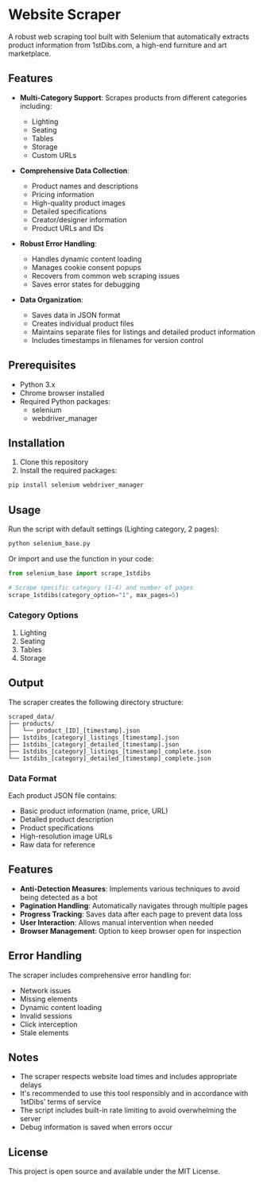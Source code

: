 # Website Scraper

A robust web scraping tool built with Selenium that automatically extracts product information from 1stDibs.com, a high-end furniture and art marketplace.

## Features

- **Multi-Category Support**: Scrapes products from different categories including:
  - Lighting
  - Seating
  - Tables
  - Storage
  - Custom URLs

- **Comprehensive Data Collection**:
  - Product names and descriptions
  - Pricing information
  - High-quality product images
  - Detailed specifications
  - Creator/designer information
  - Product URLs and IDs

- **Robust Error Handling**:
  - Handles dynamic content loading
  - Manages cookie consent popups
  - Recovers from common web scraping issues
  - Saves error states for debugging

- **Data Organization**:
  - Saves data in JSON format
  - Creates individual product files
  - Maintains separate files for listings and detailed product information
  - Includes timestamps in filenames for version control

## Prerequisites

- Python 3.x
- Chrome browser installed
- Required Python packages:
  - selenium
  - webdriver_manager

## Installation

1. Clone this repository
2. Install the required packages:
```bash
pip install selenium webdriver_manager
```

## Usage

Run the script with default settings (Lighting category, 2 pages):
```bash
python selenium_base.py
```

Or import and use the function in your code:
```python
from selenium_base import scrape_1stdibs

# Scrape specific category (1-4) and number of pages
scrape_1stdibs(category_option="1", max_pages=5)
```

### Category Options
1. Lighting
2. Seating
3. Tables
4. Storage

## Output

The scraper creates the following directory structure:
```
scraped_data/
├── products/
│   └── product_[ID]_[timestamp].json
├── 1stdibs_[category]_listings_[timestamp].json
├── 1stdibs_[category]_detailed_[timestamp].json
├── 1stdibs_[category]_listings_[timestamp]_complete.json
└── 1stdibs_[category]_detailed_[timestamp]_complete.json
```

### Data Format

Each product JSON file contains:
- Basic product information (name, price, URL)
- Detailed product description
- Product specifications
- High-resolution image URLs
- Raw data for reference

## Features

- **Anti-Detection Measures**: Implements various techniques to avoid being detected as a bot
- **Pagination Handling**: Automatically navigates through multiple pages
- **Progress Tracking**: Saves data after each page to prevent data loss
- **User Interaction**: Allows manual intervention when needed
- **Browser Management**: Option to keep browser open for inspection

## Error Handling

The scraper includes comprehensive error handling for:
- Network issues
- Missing elements
- Dynamic content loading
- Invalid sessions
- Click interception
- Stale elements

## Notes

- The scraper respects website load times and includes appropriate delays
- It's recommended to use this tool responsibly and in accordance with 1stDibs' terms of service
- The script includes built-in rate limiting to avoid overwhelming the server
- Debug information is saved when errors occur

## License

This project is open source and available under the MIT License. 